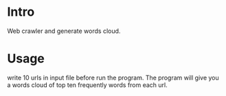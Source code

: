 # Intro
Web crawler and generate words cloud.
# Usage
write 10 urls in input file before run the program.
The program will give you a words cloud of top ten frequently words from each url.
